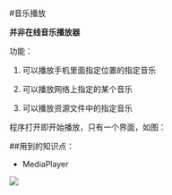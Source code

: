 #音乐播放

**并非在线音乐播放器**

功能：

1. 可以播放手机里面指定位置的指定音乐

2. 可以播放网络上指定的某个音乐

3. 可以播放资源文件中的指定音乐

程序打开即开始播放，只有一个界面，如图：

##用到的知识点：

* MediaPlayer

![](http://i.imgur.com/hwjg5tq.png)